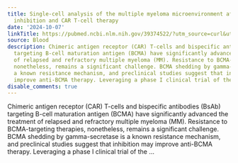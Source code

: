 ```yaml
---
title: Single-cell analysis of the multiple myeloma microenvironment after gamma-secretase
  inhibition and CAR T-cell therapy
date: '2024-10-07'
linkTitle: https://pubmed.ncbi.nlm.nih.gov/39374522/?utm_source=curl&utm_medium=rss&utm_campaign=journals&utm_content=7603509&fc=None&ff=20241008201236&v=2.18.0.post9+e462414
source: Blood
description: Chimeric antigen receptor (CAR) T-cells and bispecific antibodies (BsAb)
  targeting B-cell maturation antigen (BCMA) have significantly advanced the treatment
  of relapsed and refractory multiple myeloma (MM). Resistance to BCMA-targeting therapies,
  nonetheless, remains a significant challenge. BCMA shedding by gamma-secretase is
  a known resistance mechanism, and preclinical studies suggest that inhibition may
  improve anti-BCMA therapy. Leveraging a phase I clinical trial of the ...
disable_comments: true
---
```

Chimeric antigen receptor (CAR) T-cells and bispecific antibodies (BsAb) targeting B-cell maturation antigen (BCMA) have significantly advanced the treatment of relapsed and refractory multiple myeloma (MM). Resistance to BCMA-targeting therapies, nonetheless, remains a significant challenge. BCMA shedding by gamma-secretase is a known resistance mechanism, and preclinical studies suggest that inhibition may improve anti-BCMA therapy. Leveraging a phase I clinical trial of the ...